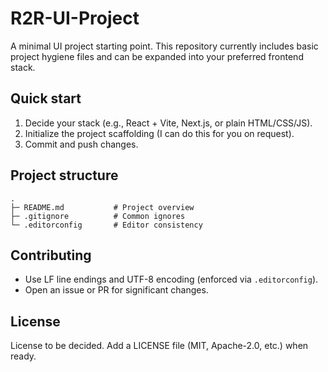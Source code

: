 # R2R-UI-Project

A minimal UI project starting point. This repository currently includes basic project hygiene files and can be expanded into your preferred frontend stack.

## Quick start

1. Decide your stack (e.g., React + Vite, Next.js, or plain HTML/CSS/JS).
2. Initialize the project scaffolding (I can do this for you on request).
3. Commit and push changes.

## Project structure

```
.
├─ README.md           # Project overview
├─ .gitignore          # Common ignores
└─ .editorconfig       # Editor consistency
```

## Contributing

- Use LF line endings and UTF-8 encoding (enforced via `.editorconfig`).
- Open an issue or PR for significant changes.

## License

License to be decided. Add a LICENSE file (MIT, Apache-2.0, etc.) when ready.
